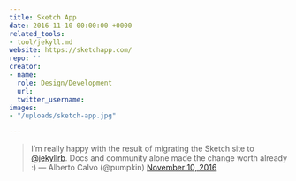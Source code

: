 ```yaml
---
title: Sketch App
date: 2016-11-10 00:00:00 +0000
related_tools:
- tool/jekyll.md
website: https://sketchapp.com/
repo: ''
creator:
- name: 
  role: Design/Development
  url: 
  twitter_username: 
images:
- "/uploads/sketch-app.jpg"

---
```

> I’m really happy with the result of migrating the Sketch site to [@jekyllrb](https://twitter.com/jekyllrb). Docs and community alone made the change worth already :)
> — Alberto Calvo (@pumpkin) [November 10, 2016](https://twitter.com/pumpkin/status/796708628090748928)

<script async="" src="//platform.twitter.com/widgets.js" charset="utf-8"></script>
